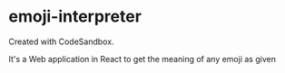 # emoji-interpreter
Created with CodeSandbox.

It's a Web application in React to get the meaning of any emoji as given
